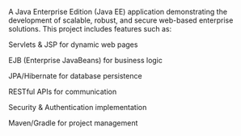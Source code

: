 A Java Enterprise Edition (Java EE) application demonstrating the development of scalable, robust, and secure web-based enterprise solutions. This project includes features such as:

Servlets & JSP for dynamic web pages

EJB (Enterprise JavaBeans) for business logic

JPA/Hibernate for database persistence

RESTful APIs for communication

Security & Authentication implementation

Maven/Gradle for project management
